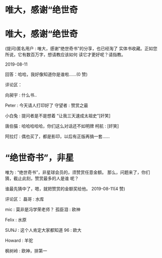 # 唯大，感谢“绝世奇

# 唯大，感谢“绝世奇

(提问)匿名用户 : 唯大，感谢“绝世奇书”的分享，也已经淘了 实体书收藏。正如您所说，它有数百万字，想请教应该如何 读它才更好呢？请指教。

2019-08-11

回答：哈哈，我好像知道你是谁啦……(0 赞)

评论区：

向昶宇 : 什么书..

Peter : 今天请人打印好了 守望者 : 赞赏之最

小白兔 : 提问者是不是想着 “让我三天速成太祖史”[奸笑]

唐伯猫 : 哈哈哈哈哈，你们这么对话还不如明牌 柯航 : [奸笑]

阿拉灯 : 偶也买了，都是影印，以后有正版再搞一套……

# “绝世奇书”，非星

唯为 : “绝世奇书”，非星球会员的，须赞赏任意金额。 那么，问题来了，你们猜，截止此刻，赞赏最多的人是谁 呢？

谁最先猜中了，嗯，就把赞赏的金额奖给他。 2019-08-11(4 赞)

评论区： 磊哥 : 水库

mic : 莫非是冯学荣老师？ 孤臣泪 : 欧神

Felix : 水原

SUNJ : 这个人肯定大家都知道 96 : 欧大

Howard : 羊驼

枫树岭 : 欧神，排第一